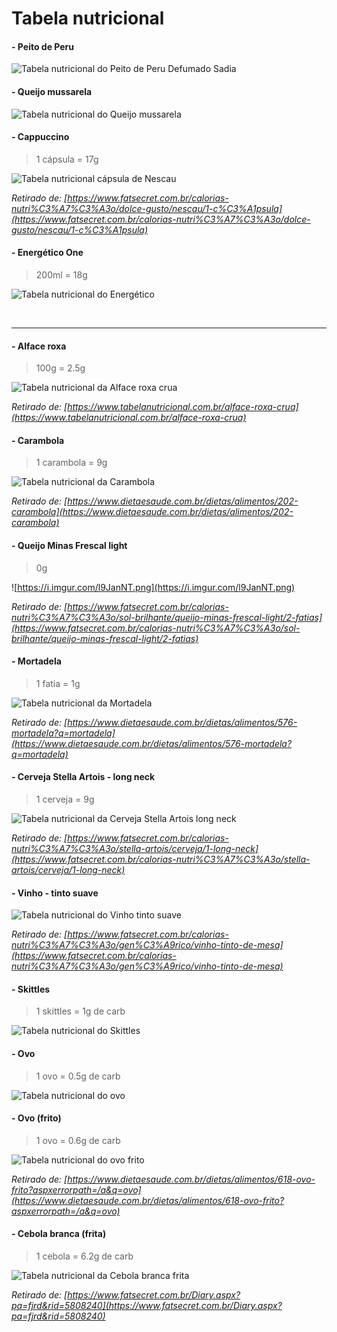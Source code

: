 # Tabela nutricional

#### - Peito de Peru

![Tabela nutricional do Peito de Peru Defumado Sadia](https://i.imgur.com/7GraRAB.png)


#### - Queijo mussarela

![Tabela nutricional do Queijo mussarela](https://i.imgur.com/11Hi5IL.png)

#### - Cappuccino

> 1 cápsula = 17g

![Tabela nutricional cápsula de Nescau](https://i.imgur.com/PB1KCD1.png)

*Retirado de: [https://www.fatsecret.com.br/calorias-nutri%C3%A7%C3%A3o/dolce-gusto/nescau/1-c%C3%A1psula](https://www.fatsecret.com.br/calorias-nutri%C3%A7%C3%A3o/dolce-gusto/nescau/1-c%C3%A1psula)*


#### - Energético One

> 200ml = 18g

![Tabela nutricional do Energético](https://i.imgur.com/fbCIK3Y.jpg)

<br>
<hr>

#### - Alface roxa

> 100g = 2.5g

![Tabela nutricional da Alface roxa crua](https://i.imgur.com/FzMXi63.png)

  *Retirado de: [https://www.tabelanutricional.com.br/alface-roxa-crua](https://www.tabelanutricional.com.br/alface-roxa-crua)*

#### - Carambola

> 1 carambola = 9g

![Tabela nutricional da Carambola](https://i.imgur.com/FMKddjU.png)

*Retirado de: [https://www.dietaesaude.com.br/dietas/alimentos/202-carambola](https://www.dietaesaude.com.br/dietas/alimentos/202-carambola)*

#### - Queijo Minas Frescal light

> 0g

![https://i.imgur.com/l9JanNT.png](https://i.imgur.com/l9JanNT.png)

*Retirado de: [https://www.fatsecret.com.br/calorias-nutri%C3%A7%C3%A3o/sol-brilhante/queijo-minas-frescal-light/2-fatias](https://www.fatsecret.com.br/calorias-nutri%C3%A7%C3%A3o/sol-brilhante/queijo-minas-frescal-light/2-fatias)*

#### - Mortadela

> 1 fatia = 1g

![Tabela nutricional da Mortadela](https://i.imgur.com/44dRERS.png)

*Retirado de: [https://www.dietaesaude.com.br/dietas/alimentos/576-mortadela?q=mortadela](https://www.dietaesaude.com.br/dietas/alimentos/576-mortadela?q=mortadela)*

#### - Cerveja Stella Artois - long neck

> 1 cerveja = 9g

![Tabela nutricional da Cerveja Stella Artois long neck](https://i.imgur.com/ZHRaqyV.png)

*Retirado de: [https://www.fatsecret.com.br/calorias-nutri%C3%A7%C3%A3o/stella-artois/cerveja/1-long-neck](https://www.fatsecret.com.br/calorias-nutri%C3%A7%C3%A3o/stella-artois/cerveja/1-long-neck)*


#### - Vinho - tinto suave

![Tabela nutricional do Vinho tinto suave](https://i.imgur.com/adSTw4C.png)

*Retirado de: [https://www.fatsecret.com.br/calorias-nutri%C3%A7%C3%A3o/gen%C3%A9rico/vinho-tinto-de-mesa](https://www.fatsecret.com.br/calorias-nutri%C3%A7%C3%A3o/gen%C3%A9rico/vinho-tinto-de-mesa)*


#### - Skittles

> 1 skittles = 1g de carb

![Tabela nutricional do Skittles](https://i.imgur.com/bttyD0M.png)


#### - Ovo

> 1 ovo = 0.5g de carb

![Tabela nutricional do ovo](https://i.imgur.com/ilph9NQ.jpg)

#### - Ovo (frito)

> 1 ovo = 0.6g de carb

![Tabela nutricional do ovo frito](https://i.imgur.com/FS6n5qt.png)

*Retirado de: [https://www.dietaesaude.com.br/dietas/alimentos/618-ovo-frito?aspxerrorpath=/a&q=ovo](https://www.dietaesaude.com.br/dietas/alimentos/618-ovo-frito?aspxerrorpath=/a&q=ovo)*


#### - Cebola branca (frita)

> 1 cebola = 6.2g de carb

![Tabela nutricional da Cebola branca frita](https://i.imgur.com/hJzSX0b.png)

*Retirado de: [https://www.fatsecret.com.br/Diary.aspx?pa=fjrd&rid=5808240](https://www.fatsecret.com.br/Diary.aspx?pa=fjrd&rid=5808240)*